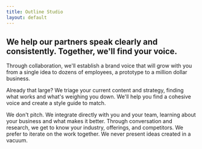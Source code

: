 ```yaml
---
title: Outline Studio
layout: default
---
```


## We help our partners speak clearly and consistently. Together, we'll find your voice.

Through collaboration, we'll establish a brand voice that will grow with you from a single idea to dozens of employees, a prototype to a million dollar business.

Already that large? We triage your current content and strategy, finding what works and what's weighing you down. We'll help you find a cohesive voice and create a style guide to match. 

We don't pitch. We integrate directly with you and your team, learning about your business and what makes it better. Through conversation and research, we get to know your industry, offerings, and competitors. We prefer to iterate on the work together. We never present ideas created in a vacuum.